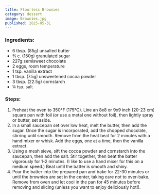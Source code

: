 ```yaml
---
title: Flourless Brownies
category: dessert
image: Brownies.jpg
published: 2025-05-31
---
```


### Ingredients:

- 6 tbsp. (85g) unsalted butter
- ¾ c. (150g) granulated sugar
- 227g semisweet chocolate
- 2 eggs, room temperature
- 1 tsp. vanilla extract
- 1 tbsp. (7.5g) unsweetened cocoa powder
- 3 tbsp. (22.5g) cornstarch
- ¼ tsp. salt

### Steps:

1. Preheat the oven to 350°F (175°C). Line an 8x8 or 9x9 inch (20-23 cm) square pan with foil (or use a metal one without foil), then lightly spray or butter, set aside.
1. In a small saucepan set over low heat, melt the butter, then add the sugar. Once the sugar is incorporated, add the chopped chocolate, stirring until smooth. Remove from the heat beat for 2 minutes with a hand mixer or whisk. Add the eggs, one at a time, then the vanilla extract.
1. Using a mesh sieve, sift the cocoa powder and cornstarch into the saucepan, then add the salt. Stir together, then beat the batter vigorously for 1-2 minutes. (I like to use a hand mixer for this on a medium speed.) Beat until the batter is smooth and shiny.
1. Pour the batter into the prepared pan and bake for 22-30 minutes or until the brownies are set in the center, taking care not to over-bake. Remove from oven and let cool in the pan for 45 minutes before removing and slicing (unless you want to enjoy deliciously hot!).
